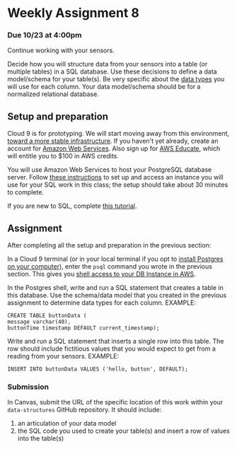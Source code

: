 # Weekly Assignment 8

### Due 10/23 at 4:00pm

Continue working with your sensors.

Decide how you will structure data from your sensors into a table (or multiple tables) in a SQL database. Use these decisions to define a data model/schema for your table(s). Be very specific about the [data types](https://www.postgresql.org/docs/9.4/static/datatype.html) you will use for each column. Your data model/schema should be for a normalized relational database.

## Setup and preparation

Cloud 9 is for prototyping. We will start moving away from this environment, [toward a more stable infrastructure](https://github.com/visualizedata/infrastructure). If you haven't yet already, create an account for [Amazon Web Services](https://aws.amazon.com/). Also sign up for [AWS Educate](https://aws.amazon.com/education/awseducate/), which will entitle you to $100 in AWS credits. 

You will use Amazon Web Services to host your PostgreSQL database server. Follow [these instructions](https://github.com/visualizedata/data-structures/blob/master/assignments/weekly_assignment_08_documentation.md) to set up and access an instance you will use for your SQL work in this class; the setup should take about 30 minutes to complete. 

If you are new to SQL, complete [this tutorial](https://www.codeschool.com/courses/try-sql).

## Assignment 

After completing all the setup and preparation in the previous section:

In a Cloud 9 terminal (or in your local terminal if you opt to [install Postgres on your computer](http://postgresguide.com/setup/install.html)), enter the `psql` command you wrote in the previous section. This gives you [shell access to your DB Instance in AWS](http://postgresguide.com/utilities/psql.html).  

In the Postgres shell, write and run a SQL statement that creates a table in this database. Use the schema/data model that you created in the previous assignment to determine data types for each column. EXAMPLE:  
```
CREATE TABLE buttonData (
message varchar(40),
buttonTime timestamp DEFAULT current_timestamp);
```

Write and run a SQL statement that inserts a single row into this table. The row should include fictitious values that you would expect to get from a reading from your sensors. EXAMPLE:  
```
INSERT INTO buttonData VALUES ('hello, button', DEFAULT);
```

### Submission

In Canvas, submit the URL of the specific location of this work within your `data-structures` GitHub repository. It should include:  
1. an articulation of your data model  
2. the SQL code you used to create your table(s) and insert a row of values into the table(s)
